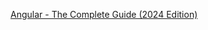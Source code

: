 [Angular - The Complete Guide (2024 Edition)](https://www.udemy.com/course/the-complete-guide-to-angular-2/?couponCode=KEEPLEARNING)
